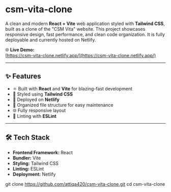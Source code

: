 # csm-vita-clone

A clean and modern **React + Vite** web application styled with **Tailwind CSS**, built as a clone of the "CSM Vita" website. This project showcases responsive design, fast performance, and clean code organization. It is fully deployable and currently hosted on Netlify.

🌐 **Live Demo:**  
[https://csm-vita-clone.netlify.app/](https://csm-vita-clone.netlify.app/)

---

## ✨ Features

- ⚛️ Built with **React** and **Vite** for blazing-fast development
- 🎨 Styled using **Tailwind CSS**
- 🚀 Deployed on **Netlify**
- 📁 Organized file structure for easy maintenance
- 🌐 Fully responsive layout
- 🧹 Linting with **ESLint**

---



## 🛠️ Tech Stack

- **Frontend Framework:** React
- **Bundler:** Vite
- **Styling:** Tailwind CSS
- **Linting:** ESLint
- **Deployment:** Netlify


git clone https://github.com/attiqa420/csm-vita-clone.git
cd csm-vita-clone
